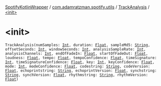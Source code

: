 [SpotifyKotlinWrapper](../../index.md) / [com.adamratzman.spotify.utils](../index.md) / [TrackAnalysis](index.md) / [&lt;init&gt;](./-init-.md)

# &lt;init&gt;

`TrackAnalysis(numSamples: `[`Int`](https://kotlinlang.org/api/latest/jvm/stdlib/kotlin/-int/index.html)`, duration: `[`Float`](https://kotlinlang.org/api/latest/jvm/stdlib/kotlin/-float/index.html)`, sampleMd5: `[`String`](https://kotlinlang.org/api/latest/jvm/stdlib/kotlin/-string/index.html)`, offsetSeconds: `[`Int`](https://kotlinlang.org/api/latest/jvm/stdlib/kotlin/-int/index.html)`, windowSeconds: `[`Int`](https://kotlinlang.org/api/latest/jvm/stdlib/kotlin/-int/index.html)`, analysisSampleRate: `[`Int`](https://kotlinlang.org/api/latest/jvm/stdlib/kotlin/-int/index.html)`, analysisChannels: `[`Int`](https://kotlinlang.org/api/latest/jvm/stdlib/kotlin/-int/index.html)`, endOfFadeIn: `[`Float`](https://kotlinlang.org/api/latest/jvm/stdlib/kotlin/-float/index.html)`, startOfFadeOut: `[`Float`](https://kotlinlang.org/api/latest/jvm/stdlib/kotlin/-float/index.html)`, loudness: `[`Float`](https://kotlinlang.org/api/latest/jvm/stdlib/kotlin/-float/index.html)`, tempo: `[`Float`](https://kotlinlang.org/api/latest/jvm/stdlib/kotlin/-float/index.html)`, tempoConfidence: `[`Float`](https://kotlinlang.org/api/latest/jvm/stdlib/kotlin/-float/index.html)`, timeSignature: `[`Int`](https://kotlinlang.org/api/latest/jvm/stdlib/kotlin/-int/index.html)`, timeSignatureConfidence: `[`Float`](https://kotlinlang.org/api/latest/jvm/stdlib/kotlin/-float/index.html)`, key: `[`Int`](https://kotlinlang.org/api/latest/jvm/stdlib/kotlin/-int/index.html)`, keyConfidence: `[`Float`](https://kotlinlang.org/api/latest/jvm/stdlib/kotlin/-float/index.html)`, mode: `[`Int`](https://kotlinlang.org/api/latest/jvm/stdlib/kotlin/-int/index.html)`, modeConfidence: `[`Float`](https://kotlinlang.org/api/latest/jvm/stdlib/kotlin/-float/index.html)`, codestring: `[`String`](https://kotlinlang.org/api/latest/jvm/stdlib/kotlin/-string/index.html)`, codeVersion: `[`Float`](https://kotlinlang.org/api/latest/jvm/stdlib/kotlin/-float/index.html)`, echoprintstring: `[`String`](https://kotlinlang.org/api/latest/jvm/stdlib/kotlin/-string/index.html)`, echoprintVersion: `[`Float`](https://kotlinlang.org/api/latest/jvm/stdlib/kotlin/-float/index.html)`, synchstring: `[`String`](https://kotlinlang.org/api/latest/jvm/stdlib/kotlin/-string/index.html)`, synchVersion: `[`Float`](https://kotlinlang.org/api/latest/jvm/stdlib/kotlin/-float/index.html)`, rhythmstring: `[`String`](https://kotlinlang.org/api/latest/jvm/stdlib/kotlin/-string/index.html)`, rhythmVersion: `[`Float`](https://kotlinlang.org/api/latest/jvm/stdlib/kotlin/-float/index.html)`)`